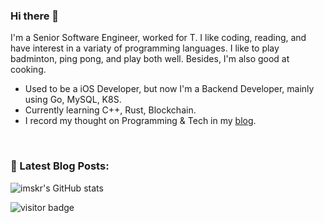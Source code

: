 ### Hi there 👋

I'm a Senior Software Engineer, worked for T. I like coding, reading, and have interest in a variaty of programming languages.
I like to play badminton, ping pong, and play both well. Besides, I'm also good at cooking.

* Used to be a iOS Developer, but now I'm a Backend Developer, mainly using Go, MySQL, K8S.
* Currently learning C++, Rust, Blockchain.
* I record my thought on Programming & Tech in my [blog](https://blog.metaprogramming.space).

<br>

### 📕 Latest Blog Posts:

<!-- BLOG-POST-LIST:START -->
<!-- BLOG-POST-LIST:END -->


![imskr's GitHub stats](https://github-readme-stats.vercel.app/api?username=armingli&theme=tokyonight&show_icons=true)


<p  align="left">
<img src="https://visitor-badge.laobi.icu/badge?page_id=armingli.armingli" alt="visitor badge"/>       
</p>

</p>
<!--
**armingli/armingli** is a ✨ _special_ ✨ repository because its `README.md` (this file) appears on your GitHub profile.

Here are some ideas to get you started:

- 🔭 I’m currently working on ...
- 🌱 I’m currently learning ...
- 👯 I’m looking to collaborate on ...
- 🤔 I’m looking for help with ...
- 💬 Ask me about ...
- 📫 How to reach me: ...
- 😄 Pronouns: ...
- ⚡ Fun fact: ...
-->
